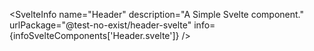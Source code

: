 <script lang="ts">
	import { SvelteInfo } from '../../lib/index';
	import infoSvelteComponents from './infoSvelteComponents.json';
</script>

<SvelteInfo
name="Header"
description="A Simple Svelte component."
urlPackage="@test-no-exist/header-svelte"
info={infoSvelteComponents['Header.svelte']}
/>
